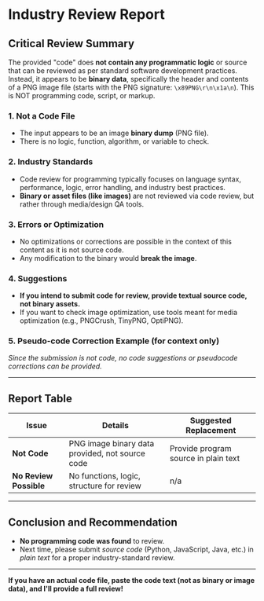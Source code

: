 # **Industry Review Report**

## **Critical Review Summary**

The provided "code" does **not contain any programmatic logic** or source that can be reviewed as per standard software development practices. Instead, it appears to be **binary data**, specifically the header and contents of a PNG image file (starts with the PNG signature: `\x89PNG\r\n\x1a\n`). This is NOT programming code, script, or markup.

### 1. **Not a Code File**
- The input appears to be an image **binary dump** (PNG file).
- There is no logic, function, algorithm, or variable to check.

### 2. **Industry Standards**
- Code review for programming typically focuses on language syntax, performance, logic, error handling, and industry best practices.
- **Binary or asset files (like images)** are not reviewed via code review, but rather through media/design QA tools.

### 3. **Errors or Optimization**
- No optimizations or corrections are possible in the context of this content as it is not source code.
- Any modification to the binary would **break the image**.

### 4. **Suggestions**
- **If you intend to submit code for review, provide textual source code, not binary assets.**
- If you want to check image optimization, use tools meant for media optimization (e.g., PNGCrush, TinyPNG, OptiPNG).

### 5. **Pseudo-code Correction Example (for context only)**
*Since the submission is not code, no code suggestions or pseudocode corrections can be provided.*

---

## **Report Table**

| Issue                 | Details                                      | Suggested Replacement             |
|-----------------------|----------------------------------------------|-----------------------------------|
| **Not Code**          | PNG image binary data provided, not source code | Provide program source in plain text |
| **No Review Possible**| No functions, logic, structure for review    | n/a                               |

---

## **Conclusion and Recommendation**

- **No programming code was found** to review.
- Next time, please submit *source code* (Python, JavaScript, Java, etc.) in *plain text* for a proper industry-standard review.

---

**If you have an actual code file, paste the code text (not as binary or image data), and I'll provide a full review!**